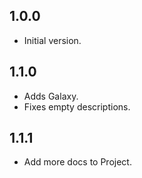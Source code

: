 ## 1.0.0

- Initial version.

## 1.1.0

- Adds Galaxy.
- Fixes empty descriptions.

## 1.1.1

- Add more docs to Project.
